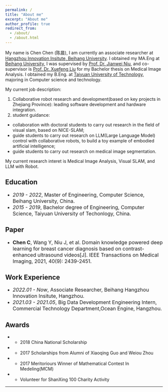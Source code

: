 ```yaml
---
permalink: /
title: "About me"
excerpt: "About me"
author_profile: true
redirect_from: 
  - /about/
  - /about.html
---
```

My name is Chen Chen (陈晨), 
I am currently an associate researcher at <a href="https://hzii.buaa.edu.cn" target="_blank">Hangzhou Innovation Insitute, Beihang University</a>. 
I obtained my MA.Eng at <a href="https://ev.buaa.edu.cn" target="_blank">Beihang University</a>, I was supervised by <a href="https://shi.buaa.edu.cn/07382/en/index.htm" target="_blank">Prof. Dr. Jianwei Niu</a>, and co-supervisor is <a href="https://scse.buaa.edu.cn/info/1388/8172.htm" target="_blank"> Prof. Dr. Xuefeng Liu</a> for my Bachelor thesis on Medical Image Analysis.
I obtained my B.Eng. at <a href="https://english.tyut.edu.cn" target="_blank">Taiyuan University of Technology</a>, majoring in Computer science and technology.

My current job description:
1. Collaborative robot research and development(based on key projects in Zhejiang Province): leading software development and hardware integration.
2. student guidance: 
- collaboration with doctoral students to carry out research in the field of visual slam, based on NICE-SLAM; 
- guide students to carry out research on LLM(Large Language Model) control with collaborative robots, to build a toy example of embodied artificial intelligence;
- guide students to carry out research on medical image segmentation.


My current research interet is Medical Image Analysis, Visual SLAM, and LLM with Robot.

## Education
- *<font size=3>2019 - 2022</font>*<font size=3>, Master of Engineering, Computer Science, Beihang University, China. </font>
- *<font size=3>2015 - 2019</font>*<font size=3>, Bachelor degree of Engineering, Computer Science, Taiyuan University of Techonlogy, China. </font>

## Paper
- <font size=3>**Chen C**, Wang Y, Niu J, et al. Domain knowledge powered deep learning for breast cancer diagnosis based on contrast-enhanced ultrasound videos[J]. IEEE Transactions on Medical Imaging, 2021, 40(9): 2439-2451.</font>

## Work Experience 
- *<font size=3>2022.01 - Now</font>*<font size=3>, Associate Researcher, Beihang Hangzhou Innovation Insitute, Hangzhou. </font>
- *<font size=3>2021.03 - 2021.05</font>*<font size=3>, Big Data Development Engineering Intern, Commercial Technology Department,Ocean Engine, Hangzhou. </font>

## Awards
- * 2018 China National Scholarship
- * 2017 Scholarships from Alumni of Xiaoqing Guo and Weiou Zhou
- * 2017 Meritoriours Winner of Mathematical Contest In Medeling(MCM)
- * Volunteer for ShanXing 100 Charity Activity


---
<script type="text/javascript" id="clstr_globe" src="//clustrmaps.com/globe.js?d=hhQoIXhmr9DNlT_wos8ClOn-HmKrhWiB2HKR_WCBJDQ"></script>